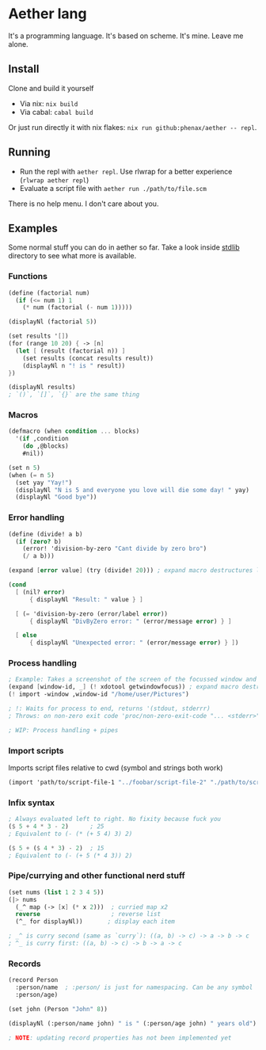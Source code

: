 # Aether lang
It's a programming language. It's based on scheme. It's mine. Leave me alone.


## Install
Clone and build it yourself
- Via nix: `nix build`
- Via cabal: `cabal build`

Or just run directly it with nix flakes: `nix run github:phenax/aether -- repl`.


## Running
- Run the repl with `aether repl`. Use rlwrap for a better experience (`rlwrap aether repl`)
- Evaluate a script file with `aether run ./path/to/file.scm`

There is no help menu. I don't care about you.



## Examples
Some normal stuff you can do in aether so far. 
Take a look inside [stdlib](./stdlib/) directory to see what more is available.


### Functions
```scheme
(define (factorial num)
  (if (<= num 1) 1
    (* num (factorial (- num 1)))))

(displayNl (factorial 5))

(set results '[])
(for (range 10 20) { -> [n]
  (let [ (result (factorial n)) ]
    (set results (concat results result))
    (displayNl n "! is " result))
})

(displayNl results)
; `()`, `[]`, `{}` are the same thing
```


### Macros
```scheme
(defmacro (when condition ... blocks)
  '(if ,condition
    (do ,@blocks)
    #nil))

(set n 5)
(when (= n 5)
  (set yay "Yay!")
  (displayNl "N is 5 and everyone you love will die some day! " yay)
  (displayNl "Good bye"))
```


### Error handling
```scheme
(define (divide! a b)
  (if (zero? b)
    (error! 'division-by-zero "Cant divide by zero bro")
    (/ a b)))

(expand [error value] (try (divide! 20))) ; expand macro destructures list into symbols

(cond
  [ (nil? error)
      { displayNl "Result: " value } ]

  [ (= 'division-by-zero (error/label error))
      { displayNl "DivByZero error: " (error/message error) } ]

  [ else
      { displayNl "Unexpected error: " (error/message error) } ])
```


### Process handling
```scheme
; Example: Takes a screenshot of the screen of the focussed window and saves it in given directory
(expand [window-id, _] (! xdotool getwindowfocus)) ; expand macro destructures list into symbols
(! import -window ,window-id "/home/user/Pictures")

; !: Waits for process to end, returns '(stdout, stderrr)
; Throws: on non-zero exit code 'proc/non-zero-exit-code "... <stderr>"

; WIP: Process handling + pipes
```


### Import scripts
Imports script files relative to cwd (symbol and strings both work)
```scheme
(import 'path/to/script-file-1 "../foobar/script-file-2" "./path/to/script-file-3")
```


### Infix syntax
```scheme
; Always evaluated left to right. No fixity because fuck you
($ 5 + 4 * 3 - 2)      ; 25
; Equivalent to (- (* (+ 5 4) 3) 2)

($ 5 + ($ 4 * 3) - 2)  ; 15
; Equivalent to (- (+ 5 (* 4 3)) 2)
```

### Pipe/currying and other functional nerd stuff
```scheme
(set nums (list 1 2 3 4 5))
(|> nums
  (_^ map (-> [x] (* x 2)))  ; curried map x2
  reverse                    ; reverse list
  (^_ for displayNl))       ; display each item

; _^ is curry second (same as `curry`): ((a, b) -> c) -> a -> b -> c
; ^_ is curry first: ((a, b) -> c) -> b -> a -> c
```

### Records
```scheme
(record Person
  :person/name  ; :person/ is just for namespacing. Can be any symbol
  :person/age)

(set john (Person "John" 8))

(displayNl (:person/name john) " is " (:person/age john) " years old")

; NOTE: updating record properties has not been implemented yet
```

